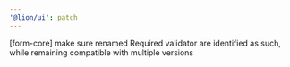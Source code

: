 ```yaml
---
'@lion/ui': patch
---
```


[form-core] make sure renamed Required validator are identified as such, while remaining compatible with multiple versions
